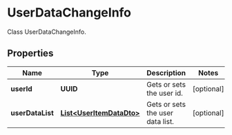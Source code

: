 

# UserDataChangeInfo

Class UserDataChangeInfo.

## Properties

| Name | Type | Description | Notes |
|------------ | ------------- | ------------- | -------------|
|**userId** | **UUID** | Gets or sets the user id. |  [optional] |
|**userDataList** | [**List&lt;UserItemDataDto&gt;**](UserItemDataDto.md) | Gets or sets the user data list. |  [optional] |



